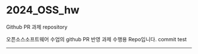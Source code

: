 # 2024_OSS_hw

Github PR 과제 repository

오픈소스소프트웨어 수업의 github PR 반영 과제 수행용 Repo입니다.
commit test

---
